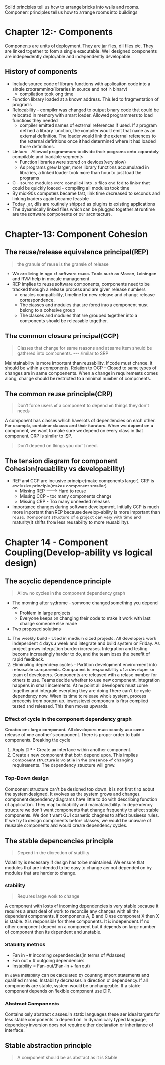 Solid principles tell us how to arrange bricks into walls and rooms. Component principles tell us how to arrange rooms into buildings.

# Chapter 12:- Components
Components are units of deployment. They are jar files, dll files etc. They are linked together to form a single executable. Well designed components are independently deployable and independently developable.
## History of components
- Include source code of library functions with applicaiton code into a single programming(libraries in source and not in binary)
    - compilation took long time
- Function library loaded at a known address. This led to fragmentation of programs
- Relocability - compiler was changed to output binary code that could be relocated in memory with smart loader.  Allowed programmers to load functions they needed
    - compiler emitted names of external references if used. If a program defined a library function, the compiler would emit that name as an external definition. The loader would link the external references to the external definitions once it had determined where it had loaded those definitions.
- Linkers - Allowed programmers to divide their programs onto separately compilable and loadable segments
    - Function libraries were stored on devices(very slow)
    - As programs grew larger, more library functions accumulated in libraries, a linked loader took more than hour to just load the programs
- C - source modules were compiled into .o files and fed to linker that could be quickly loaded - compiling all modules took time
- By mid-90s computers became fast, link time decreased to seconds and linking loaders again became feasible
- Today .jar, dlls are routinely shipped as plugins to existing applications
- The dynamically linked files which can be plugged together at runtime are the software components of our architecture.

# Chapter-13: Component Cohesion
## The reuse/release equivalence principal(REP)
> the granule of reuse is the granule of release

- We are living in age of software reuse. Tools such as Maven, Leiningen and RVM help in module management.
- REP implies to reuse software components, components need to be tracked through a release process and are given release numbers
    - enables compatibility, timeline for new release and change release correspondence.
    - The classes and modules that are fored into a component must belong to a cohesive group
    - The classes and modules that are grouped together into a components should be releasable together.

## The common closure principal(CCP)
> Classes that change for same reasons and at same item should be gathered into components. --- similar to SRP

Maintainability is more important than reusability. If code must change, it should be within a components. Relation to OCP - Closed to same types of changes are in same compoenents. When a change in requirements comes along, change should be restricted to a minimal number of components.

## The common reuse principle(CRP)
> Don't force users of a component to depend on things they don't needs

A component has classes which have lots of dependencies on each other. For example, container classes and their iterators. When we depend on a component, we want to make sure we depend on every class in that component. CRP is similar to ISP.

> Don't depend on things you don't need.

## The tension diagram for component Cohesion(reuability vs developability)
- REP and CCP are inclusive principle(make components larger). CRP is exclusive principle(makes component smaller)
    - Missing REP ---> Hard to reuse
    - Missing CCP - too many components change
    - Missing CRP - Too many unneeded releases.
- Importance changes during software development. Initially CCP is much more important than REP because develop-ability is more important than reuse.
Component structure of a project can vary with time and maturity(It shifts from less reusability to more reusability).

# Chapter 14 - Component Coupling(Develop-ability vs logical design)
## The acyclic dependence principle
> Allow no cycles in the component dependency graph

- The morning after sydrome - someone changed something you depend on
    - Problem in large projects
    - Everyone keeps on changing their code to make it work with last change someone else made
- Two proposed solutions
1. The weekly build - Used in medium sized projects. All developers work independent 4 days a week and integrate and build system on Friday. As project grows integration burden increases. Integration and testing become increasingly harder to do, and the team loses the benefit of rapid feedback.
1. Eliminating dependecy cycles - Partition development environment into releasable components. Component is responsibility of a developer or team of developers. Components are released with a relase number for others to use. Teams decide whether to use new component. Integration happens in small increments. At no point all developers must come together and integrate everyting they are doing.There can't be cycle dependency now. When its time to release whole system, process proceeds from bottom up. lowest level component is first compiled tested and released. This then moves upwards.

### Effect of cycle in the component dependency graph
Creates one large component. All developers must exactly use same release of one another's component. There is proper order to build components.
Breaking the cycle
1. Apply DIP - Create an interface within another component.
2. Create a new component that both depend upon. This implies component structure is volatile in the presence of changing requirements. The dependency structure will grow.

### Top-Down design
Component structure can't be designed top down. It is not first ting aobut the system designed. It evolves as the system grows and changes. component dependency diagrams have little to do with describing function of application. They map buildability and mainatainability.
In dependency structure we don't want components that change frequently to affect stable components. We don't want GUI cosmetic chagnes to affect business rules. If we try to design components before classes, we would be unaware of reusable components and would create dependency cycles.

## The stable depencencies principle
> Depend in the dicrection of stability

Volatility is necessary if design has to be maintained. We ensure that modules that are intended to be easy to change aer not depended on by modules that are harder to change.
### stability
> Requires large work to change

A component with losts of incoming dependencies is very stable because it requires a great deal of work to reconcile any changes with all the dependent components.  If components A, B and C use component X then X is stable. X is responsible for three components. It is independent.
If no other component depend on a component but it depends on large number of component then its dependent and unstable.  

### Stability metrics
- Fan in - # incoming dependencies(in terms of #classes)
- Fan out = # outgoing dependencies
- Instability = Fan-out/(Fan-in + fan out)

In Java instability can be calculated by counting import statements and qualified names. Instability decreases in direction of dependency.
If all components are stable, system would be unchangeable. If a stable component depends on flexible component use DIP.

### Abstract Components
Contains only abstract classes.In static languages these aer ideal targets for less stable components to depend on. In dynamically typed language, dependecy inversion does not require either declaration or inheritance of interface.

## Stable abstraction principle
> A component should be as abstract as it is Stable
 
